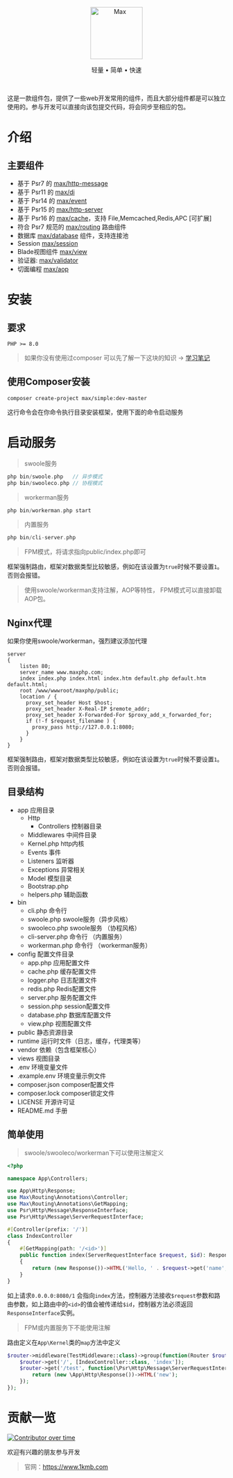 <p align="center">
<img src="https://raw.githubusercontent.com/topyao/max-simple/master/public/favicon.ico" width="120" alt="Max">
</p>

<p align="center">轻量 • 简单 • 快速</p>

<p align="center">
<a href="https://github.com/topyao/max/issues"><img src="https://img.shields.io/github/issues/topyao/max" alt=""></a>
<a href="https://github.com/topyao/max"><img src="https://img.shields.io/github/stars/topyao/max" alt=""></a>
<img src="https://img.shields.io/badge/php-%3E%3D8.0-brightgreen" alt="">
<img src="https://img.shields.io/badge/license-apache%202-blue" alt="">
</p>

这是一款组件包，提供了一些web开发常用的组件，而且大部分组件都是可以独立使用的。参与开发可以直接向该包提交代码，将会同步至相应的包。

# 介绍

## 主要组件

- 基于 Psr7 的 [max/http-message](https://github.com/topyao/max-http-message)
- 基于 Psr11 的 [max/di](https://github.com/topyao/max-di)
- 基于 Psr14 的 [max/event](https://github.com/topyao/max-http-message)
- 基于 Psr15 的 [max/http-server](https://github.com/topyao/max-http-server)
- 基于 Psr16 的 [max/cache](https://github.com/topyao/max-cache)，支持 File,Memcached,Redis,APC [可扩展]
- 符合 Psr7 规范的 [max/routing](https://github.com/topyao/max-routing) 路由组件
- 数据库 [max/database](https://github.com/topyao/max-database) 组件，支持连接池
- Session [max/session](https://github.com/topyao/max-session)
- Blade视图组件 [max/view](https://github.com/topyao/max-view)
- 验证器: [max/validator](https://github.com/topyao/max-validator)
- 切面编程 [max/aop](https://github.com/topyao/max-aop)

# 安装

## 要求

```
PHP >= 8.0
```

> 如果你没有使用过composer 可以先了解一下这块的知识 -> [学习笔记](https://www.1kmb.com/note/128.html)

## 使用Composer安装

```
composer create-project max/simple:dev-master
```

这行命令会在你命令执行目录安装框架，使用下面的命令启动服务

# 启动服务

> swoole服务

```php
php bin/swoole.php   // 异步模式
php bin/swooleco.php // 协程模式
```

> workerman服务

```php
php bin/workerman.php start
```

> 内置服务

```php
php bin/cli-server.php
```

> FPM模式，将请求指向public/index.php即可

框架强制路由，框架对数据类型比较敏感，例如在该设置为`true`时候不要设置`1`。否则会报错。

> 使用swoole/workerman支持注解，AOP等特性， FPM模式可以直接卸载AOP包。

## Nginx代理

如果你使用swoole/workerman，强烈建议添加代理

```
server
{
    listen 80;
    server_name www.maxphp.com;
    index index.php index.html index.htm default.php default.htm default.html;
    root /www/wwwroot/maxphp/public;
    location / {
      proxy_set_header Host $host;
      proxy_set_header X-Real-IP $remote_addr;
      proxy_set_header X-Forwarded-For $proxy_add_x_forwarded_for;
      if (!-f $request_filename ) {
        proxy_pass http://127.0.0.1:8080;
      }
    }
}
```

框架强制路由，框架对数据类型比较敏感，例如在该设置为`true`时候不要设置`1`。否则会报错。

## 目录结构

- app 应用目录
  - Http
    - Controllers 控制器目录
  - Middlewares 中间件目录
  - Kernel.php http内核
  - Events 事件
  - Listeners 监听器
  - Exceptions 异常相关
  - Model 模型目录
  - Bootstrap.php
  - helpers.php 辅助函数
- bin
  - cli.php 命令行
  - swoole.php swoole服务（异步风格）
  - swooleco.php swoole服务 （协程风格）
  - cli-server.php 命令行 （内置服务）
  - workerman.php 命令行 （workerman服务）
- config 配置文件目录
  - app.php 应用配置文件
  - cache.php 缓存配置文件
  - logger.php 日志配置文件
  - redis.php Redis配置文件
  - server.php 服务配置文件
  - session.php session配置文件
  - database.php 数据库配置文件
  - view.php 视图配置文件
- public 静态资源目录
- runtime 运行时文件（日志，缓存，代理类等）
- vendor 依赖（包含框架核心）
- views 视图目录
- .env 环境变量文件
- .example.env 环境变量示例文件
- composer.json composer配置文件
- composer.lock composer锁定文件
- LICENSE 开源许可证
- README.md 手册

## 简单使用

> swoole/swooleco/workerman下可以使用注解定义

```php
<?php

namespace App\Controllers;

use App\Http\Response;
use Max\Routing\Annotations\Controller;
use Max\Routing\Annotations\GetMapping;
use Psr\Http\Message\ResponseInterface;
use Psr\Http\Message\ServerRequestInterface;

#[Controller(prefix: '/')]
class IndexController
{
    #[GetMapping(path: '/<id>')]
    public function index(ServerRequestInterface $request, $id): ResponseInterface
    {
        return (new Response())->HTML('Hello, ' . $request->get('name', 'MaxPHP!'));
    }
}

```

如上请求`0.0.0.0:8080/1` 会指向`index`方法，控制器方法接收`$request`参数和路由参数，如上路由中的`<id>`的值会被传递给`$id`，控制器方法必须返回`ResponseInterface`实例。

> FPM或内置服务下不能使用注解

路由定义在`App\Kernel`类的`map`方法中定义

```php
$router->middleware(TestMiddleware::class)->group(function(Router $router) {
    $router->get('/', [IndexController::class, 'index']);
    $router->get('/test', function(\Psr\Http\Message\ServerRequestInterface $request) {
        return (new \App\Http\Response())->HTML('new');
    });
});
```

# 贡献一览

[![Contributor over time](https://contributor-overtime-api.apiseven.com/contributors-svg?chart=contributorOverTime&repo=topyao/max,topyao/max-routing,topyao/max-session,topyao/max-view,topyao/max-di,topyao/max-cache,topyao/max-simple,topyao/max-http-message,topyao/max-http-server,topyao/max-event,topyao/max-config,topyao/max-aop,topyao/max-database,topyao/max-log,topyao/max-redis,topyao/max-validator)](https://contributor-overtime-api.apiseven.com/contributors-svg?chart=contributorOverTime&repo=topyao/max,topyao/max-routing,topyao/max-session,topyao/max-view,topyao/max-di,topyao/max-cache,topyao/max-simple,topyao/max-http-message,topyao/max-http-server,topyao/max-event,topyao/max-config,topyao/max-aop,topyao/max-database,topyao/max-log,topyao/max-redis,topyao/max-validator)

欢迎有兴趣的朋友参与开发

> 官网：https://www.1kmb.com
